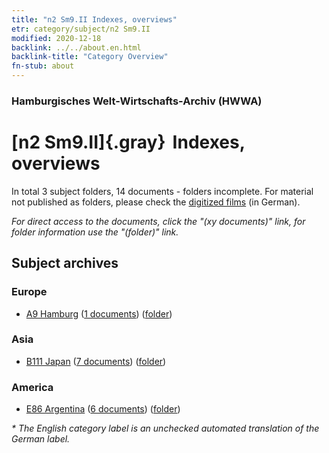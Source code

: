 ```yaml
---
title: "n2 Sm9.II Indexes, overviews"
etr: category/subject/n2 Sm9.II
modified: 2020-12-18
backlink: ../../about.en.html
backlink-title: "Category Overview"
fn-stub: about
---
```


### Hamburgisches Welt-Wirtschafts-Archiv (HWWA)
# [n2 Sm9.II]{.gray}&#8201; Indexes, overviews&#160; 





In total 3 subject folders, 14 documents - folders incomplete.
For material not published as folders, please check the [digitized films](/film/h1_sh) (in German).

_For direct access to the documents, click the "(xy documents)" link, for folder information use the "(folder)" link._

## Subject archives



### Europe

- [A9 Hamburg](../../../geo/about.en.html#A9) (<a href="https://dfg-viewer.de/show/?tx_dlf[id]=https://pm20.zbw.eu/mets/sh/1409xx/140905/1449xx/144983/public.mets.en.xml" target="_blank">1 documents</a>) ([folder](http://purl.org/pressemappe20/folder/sh/140905,144983))

### Asia

- [B111 Japan](../../../geo/about.en.html#B111) (<a href="https://dfg-viewer.de/show/?tx_dlf[id]=https://pm20.zbw.eu/mets/sh/1412xx/141272/1449xx/144983/public.mets.en.xml" target="_blank">7 documents</a>) ([folder](http://purl.org/pressemappe20/folder/sh/141272,144983))

### America

- [E86 Argentina](../../../geo/about.en.html#E86) (<a href="https://dfg-viewer.de/show/?tx_dlf[id]=https://pm20.zbw.eu/mets/sh/1416xx/141692/1449xx/144983/public.mets.en.xml" target="_blank">6 documents</a>) ([folder](http://purl.org/pressemappe20/folder/sh/141692,144983))


_* The English category label is an unchecked automated translation of the German label._

